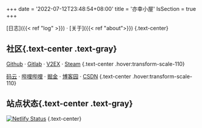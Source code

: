 +++
date = '2022-07-12T23:48:54+08:00'
title = '亦幸小屋'
IsSection = true
+++

<!-- 小站施工中··· -->

[日志]({{< ref "log" >}}) ·
[关于]({{< ref "about">}})
{.text-center}

## 社区{.text-center .text-gray}

[Github](https://github.com/hencter) ·
[Gitlab](https://gitlab.com/hencter) ·
[V2EX](https://www.v2ex.com/member/hencte) ·
[Steam](https://steamcommunity.com/id/hencter/)
{.text-center .hover:transform-scale-110}

[码云](https://gitee.com/hencter) ·
[哔哩哔哩](https://space.bilibili.com/62466232) ·
[掘金](https://juejin.cn/user/78820569790024) ·
[博客园](https://www.cnblogs.com/hencter/) ·
[CSDN](https://blog.csdn.net/hencter)
{.text-center .hover:transform-scale-110}

## 站点状态{.text-center .text-gray}

[![Netlify Status](https://api.netlify.com/api/v1/badges/00418a0d-afe4-4799-9ff3-a9b2c862beaa/deploy-status)](https://app.netlify.com/sites/hencte/deploys)
{.text-center}

<!-- ## 待办{.text-gray}

- [ ] [{{< ref "windows" >}}]({{< ref "windows" >}})
{.px0 .list-none} -->
